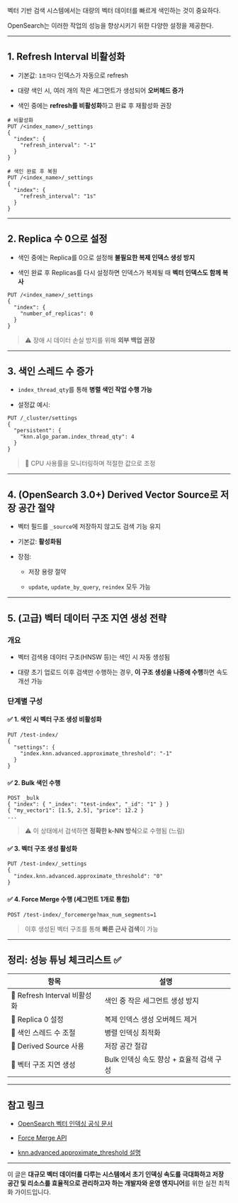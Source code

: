 벡터 기반 검색 시스템에서는 대량의 벡터 데이터를 빠르게 색인하는 것이 중요하다.

OpenSearch는 이러한 작업의 성능을 향상시키기 위한 다양한 설정을 제공한다.

---

## 1. **Refresh Interval 비활성화**

- 기본값: `1초마다` 인덱스가 자동으로 refresh
    
- 대량 색인 시, 여러 개의 작은 세그먼트가 생성되어 **오버헤드 증가**
    
- 색인 중에는 **refresh를 비활성화**하고 완료 후 재활성화 권장
    

```http
# 비활성화
PUT /<index_name>/_settings
{
  "index": {
    "refresh_interval": "-1"
  }
}

# 색인 완료 후 복원
PUT /<index_name>/_settings
{
  "index": {
    "refresh_interval": "1s"
  }
}
```

---

## 2. **Replica 수 0으로 설정**

- 색인 중에는 Replica를 0으로 설정해 **불필요한 복제 인덱스 생성 방지**
    
- 색인 완료 후 Replicas를 다시 설정하면 인덱스가 복제될 때 **벡터 인덱스도 함께 복사**
    

```http
PUT /<index_name>/_settings
{
  "index": {
    "number_of_replicas": 0
  }
}
```

> ⚠️ 장애 시 데이터 손실 방지를 위해 **외부 백업 권장**

---

## 3. **색인 스레드 수 증가**

- `index_thread_qty`를 통해 **병렬 색인 작업 수행 가능**
    
- 설정값 예시:
    

```http
PUT /_cluster/settings
{
  "persistent": {
    "knn.algo_param.index_thread_qty": 4
  }
}
```

> 🧠 CPU 사용률을 모니터링하며 적절한 값으로 조정

---

## 4. **(OpenSearch 3.0+) Derived Vector Source로 저장 공간 절약**

- 벡터 필드를 `_source`에 저장하지 않고도 검색 기능 유지
    
- 기본값: **활성화됨**
    
- 장점:
    
    - 저장 용량 절약
        
    - `update`, `update_by_query`, `reindex` 모두 가능
        

---

## 5. **(고급) 벡터 데이터 구조 지연 생성 전략**

### 개요

- 벡터 검색용 데이터 구조(HNSW 등)는 색인 시 자동 생성됨
    
- 대량 초기 업로드 이후 검색만 수행하는 경우, **이 구조 생성을 나중에 수행**하면 속도 개선 가능
    

### 단계별 구성

#### ✅ 1. 색인 시 벡터 구조 생성 비활성화

```http
PUT /test-index/
{
  "settings": {
    "index.knn.advanced.approximate_threshold": "-1"
  }
}
```

#### ✅ 2. Bulk 색인 수행

```http
POST _bulk
{ "index": { "_index": "test-index", "_id": "1" } }
{ "my_vector1": [1.5, 2.5], "price": 12.2 }
...
```

> ⚠️ 이 상태에서 검색하면 **정확한 k-NN 방식**으로 수행됨 (느림)

#### ✅ 3. 벡터 구조 생성 활성화

```http
PUT /test-index/_settings
{
  "index.knn.advanced.approximate_threshold": "0"
}
```

#### ✅ 4. Force Merge 수행 (세그먼트 1개로 통합)

```http
POST /test-index/_forcemerge?max_num_segments=1
```

> 이후 생성된 벡터 구조를 통해 **빠른 근사 검색**이 가능

---

## 정리: 성능 튜닝 체크리스트 ✅

|항목|설명|
|---|---|
|🔧 Refresh Interval 비활성화|색인 중 작은 세그먼트 생성 방지|
|🔄 Replica 0 설정|복제 인덱스 생성 오버헤드 제거|
|🧵 색인 스레드 수 조절|병렬 인덱싱 최적화|
|💾 Derived Source 사용|저장 공간 절감|
|🧠 벡터 구조 지연 생성|Bulk 인덱싱 속도 향상 + 효율적 검색 구성|

---

## 참고 링크

- [OpenSearch 벡터 인덱싱 공식 문서](https://opensearch.org/docs/latest/search-plugins/knn/)
    
- [Force Merge API](https://opensearch.org/docs/latest/api-reference/index-apis/forcemerge/)
    
- [knn.advanced.approximate_threshold 설명](https://opensearch.org/docs/latest/search-plugins/knn/approximate-methods/)
    

---

이 글은 **대규모 벡터 데이터를 다루는 시스템에서 초기 인덱싱 속도를 극대화하고 저장 공간 및 리소스를 효율적으로 관리하고자 하는 개발자와 운영 엔지니어**를 위한 실전 최적화 가이드입니다.